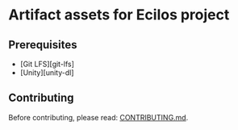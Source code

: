 # Artifact assets for Ecilos project

## Prerequisites

- [Git LFS][git-lfs]
- [Unity][unity-dl]

## Contributing

Before contributing, please read: [CONTRIBUTING.md](CONTRIBUTING.md).
